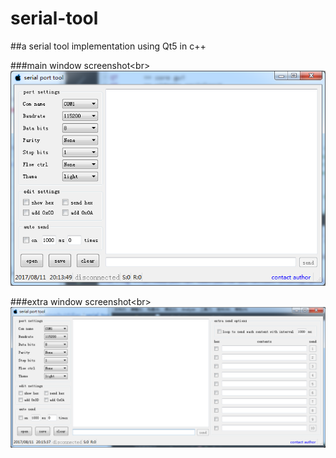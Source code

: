 # serial-tool
##a serial tool implementation using Qt5 in c++

###main window screenshot\<br>
![main window screenshot](https://github.com/bingshuizhilian/serial-tool/blob/master/resources/main_window.png)

###extra window screenshot\<br>
![extra window screenshot](https://github.com/bingshuizhilian/serial-tool/blob/master/resources/extra_window.png)
